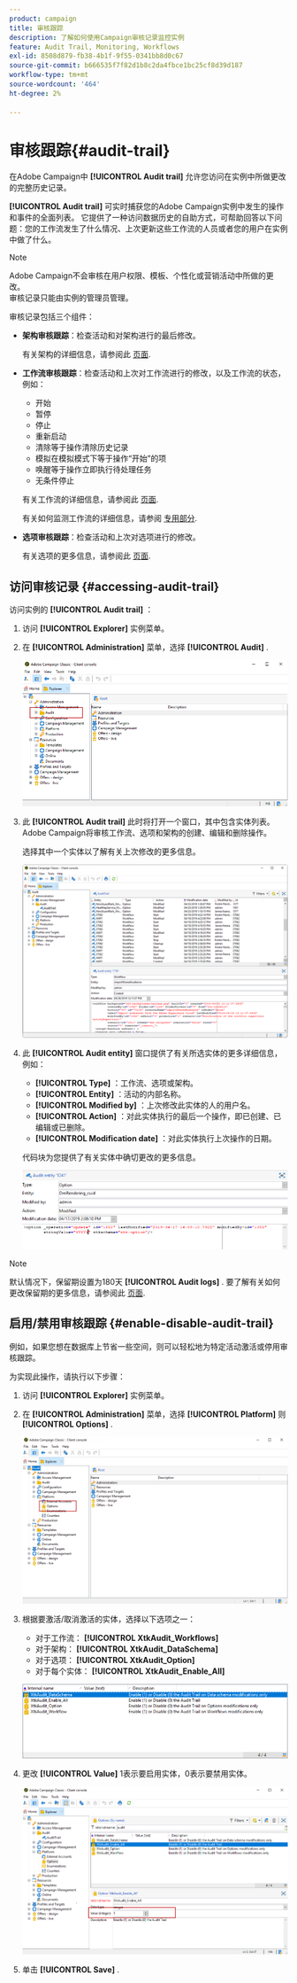 ```yaml
---
product: campaign
title: 审核跟踪
description: 了解如何使用Campaign审核记录监控实例
feature: Audit Trail, Monitoring, Workflows
exl-id: 8508d879-fb38-4b1f-9f55-0341bb8d0c67
source-git-commit: b666535f7f82d1b8c2da4fbce1bc25cf8d39d187
workflow-type: tm+mt
source-wordcount: '464'
ht-degree: 2%

---
```


# 审核跟踪{#audit-trail}



在Adobe Campaign中 **[!UICONTROL Audit trail]** 允许您访问在实例中所做更改的完整历史记录。

**[!UICONTROL Audit trail]** 可实时捕获您的Adobe Campaign实例中发生的操作和事件的全面列表。 它提供了一种访问数据历史的自助方式，可帮助回答以下问题：您的工作流发生了什么情况、上次更新这些工作流的人员或者您的用户在实例中做了什么。

>[!NOTE]
>
>Adobe Campaign不会审核在用户权限、模板、个性化或营销活动中所做的更改。\
>审核记录只能由实例的管理员管理。

审核记录包括三个组件：

* **架构审核跟踪**：检查活动和对架构进行的最后修改。

  有关架构的详细信息，请参阅此 [页面](../../configuration/using/data-schemas.md).

* **工作流审核跟踪**：检查活动和上次对工作流进行的修改，以及工作流的状态，例如：

   * 开始
   * 暂停
   * 停止
   * 重新启动
   * 清除等于操作清除历史记录
   * 模拟在模拟模式下等于操作“开始”的项
   * 唤醒等于操作立即执行待处理任务
   * 无条件停止

  有关工作流的详细信息，请参阅此 [页面](../../workflow/using/about-workflows.md).

  有关如何监测工作流的详细信息，请参阅 [专用部分](../../workflow/using/monitoring-workflow-execution.md).

* **选项审核跟踪**：检查活动和上次对选项进行的修改。

  有关选项的更多信息，请参阅此 [页面](../../installation/using/configuring-campaign-options.md).

## 访问审核记录 {#accessing-audit-trail}

访问实例的 **[!UICONTROL Audit trail]** ：

1. 访问 **[!UICONTROL Explorer]** 实例菜单。
1. 在 **[!UICONTROL Administration]** 菜单，选择 **[!UICONTROL Audit]** .

   ![](assets/audit_trail_1.png)

1. 此 **[!UICONTROL Audit trail]** 此时将打开一个窗口，其中包含实体列表。 Adobe Campaign将审核工作流、选项和架构的创建、编辑和删除操作。

   选择其中一个实体以了解有关上次修改的更多信息。

   ![](assets/audit_trail_2.png)

1. 此 **[!UICONTROL Audit entity]** 窗口提供了有关所选实体的更多详细信息，例如：

   * **[!UICONTROL Type]** ：工作流、选项或架构。
   * **[!UICONTROL Entity]** ：活动的内部名称。
   * **[!UICONTROL Modified by]** ：上次修改此实体的人的用户名。
   * **[!UICONTROL Action]** ：对此实体执行的最后一个操作，即已创建、已编辑或已删除。
   * **[!UICONTROL Modification date]** ：对此实体执行上次操作的日期。

   代码块为您提供了有关实体中确切更改的更多信息。

   ![](assets/audit_trail_3.png)

>[!NOTE]
>
>默认情况下，保留期设置为180天 **[!UICONTROL Audit logs]** . 要了解有关如何更改保留期的更多信息，请参阅此 [页面](../../production/using/database-cleanup-workflow.md#deployment-wizard).

## 启用/禁用审核跟踪 {#enable-disable-audit-trail}

例如，如果您想在数据库上节省一些空间，则可以轻松地为特定活动激活或停用审核跟踪。

为实现此操作，请执行以下步骤：

1. 访问 **[!UICONTROL Explorer]** 实例菜单。
1. 在 **[!UICONTROL Administration]** 菜单，选择 **[!UICONTROL Platform]** 则 **[!UICONTROL Options]** .

   ![](assets/audit_trail_4.png)

1. 根据要激活/取消激活的实体，选择以下选项之一：

   * 对于工作流： **[!UICONTROL XtkAudit_Workflows]**
   * 对于架构： **[!UICONTROL XtkAudit_DataSchema]**
   * 对于选项： **[!UICONTROL XtkAudit_Option]**
   * 对于每个实体： **[!UICONTROL XtkAudit_Enable_All]**

   ![](assets/audit_trail_5.png)

1. 更改 **[!UICONTROL Value]** 1表示要启用实体，0表示要禁用实体。

   ![](assets/audit_trail_6.png)

1. 单击 **[!UICONTROL Save]** .

